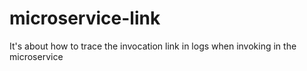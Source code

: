 # microservice-link
It's  about how to trace the invocation link in logs when invoking in the  microservice
